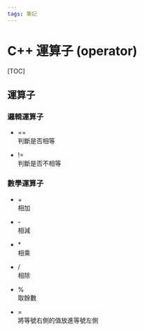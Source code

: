 ```yaml
---
tags: 筆記
---
```


# C++ 運算子 (operator)

[TOC]

## 運算子
### 邏輯運算子

- ==  
判斷是否相等

- !=  
判斷是否不相等

### 數學運算子

- \+  
相加

- \-  
相減

- \*  
相乘

- /  
相除

- %  
取餘數

- =  
將等號右側的值放進等號左側